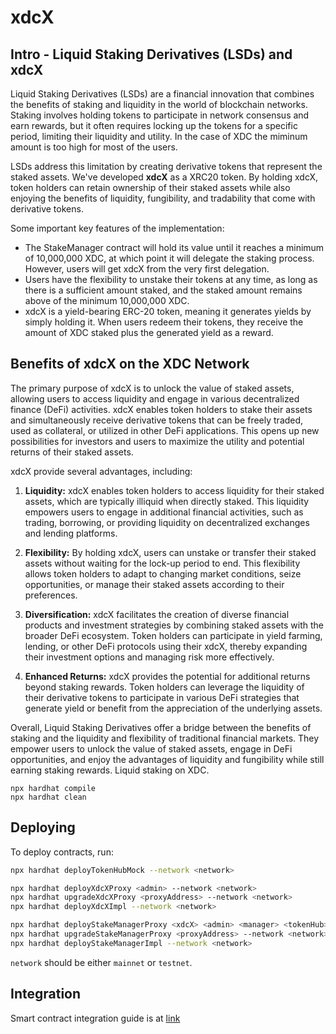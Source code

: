 # xdcX

## Intro - Liquid Staking Derivatives (LSDs) and xdcX

Liquid Staking Derivatives (LSDs) are a financial innovation that combines the benefits of staking and liquidity in the world of blockchain networks. Staking involves holding tokens to participate in network consensus and earn rewards, but it often requires locking up the tokens for a specific period, limiting their liquidity and utility. In the case of XDC the miminum amount is too high for most of the users.

LSDs address this limitation by creating derivative tokens that represent the staked assets. We've developed **xdcX** as a XRC20 token. By holding xdcX, token holders can retain ownership of their staked assets while also enjoying the benefits of liquidity, fungibility, and tradability that come with derivative tokens.

Some important key features of the implementation:

- The StakeManager contract will hold its value until it reaches a minimum of 10,000,000 XDC, at which point it will delegate the staking process. However, users will get xdcX from the very first delegation.
- Users have the flexibility to unstake their tokens at any time, as long as there is a sufficient amount staked, and the staked amount remains above of the minimum 10,000,000 XDC.
- xdcX is a yield-bearing ERC-20 token, meaning it generates yields by simply holding it. When users redeem their tokens, they receive the amount of XDC staked plus the generated yield as a reward.



## Benefits of xdcX on the XDC Network

The primary purpose of xdcX is to unlock the value of staked assets, allowing users to access liquidity and engage in various decentralized finance (DeFi) activities. xdcX enables token holders to stake their assets and simultaneously receive derivative tokens that can be freely traded, used as collateral, or utilized in other DeFi applications. This opens up new possibilities for investors and users to maximize the utility and potential returns of their staked assets.

xdcX provide several advantages, including:

1. **Liquidity:** xdcX enables token holders to access liquidity for their staked assets, which are typically illiquid when directly staked. This liquidity empowers users to engage in additional financial activities, such as trading, borrowing, or providing liquidity on decentralized exchanges and lending platforms.

2. **Flexibility:** By holding xdcX, users can unstake or transfer their staked assets without waiting for the lock-up period to end. This flexibility allows token holders to adapt to changing market conditions, seize opportunities, or manage their staked assets according to their preferences.

3. **Diversification:** xdcX facilitates the creation of diverse financial products and investment strategies by combining staked assets with the broader DeFi ecosystem. Token holders can participate in yield farming, lending, or other DeFi protocols using their xdcX, thereby expanding their investment options and managing risk more effectively.

4. **Enhanced Returns:** xdcX provides the potential for additional returns beyond staking rewards. Token holders can leverage the liquidity of their derivative tokens to participate in various DeFi strategies that generate yield or benefit from the appreciation of the underlying assets.

Overall, Liquid Staking Derivatives offer a bridge between the benefits of staking and the liquidity and flexibility of traditional financial markets. They empower users to unlock the value of staked assets, engage in DeFi opportunities, and enjoy the advantages of liquidity and fungibility while still earning staking rewards.
Liquid staking on XDC. 


```shell
npx hardhat compile
npx hardhat clean
```

## Deploying

To deploy contracts, run:

```bash
npx hardhat deployTokenHubMock --network <network>

npx hardhat deployXdcXProxy <admin> --network <network>
npx hardhat upgradeXdcXProxy <proxyAddress> --network <network>
npx hardhat deployXdcXImpl --network <network>

npx hardhat deployStakeManagerProxy <xdcX> <admin> <manager> <tokenHub> <bcDepositWallet> <bot> --network <network>
npx hardhat upgradeStakeManagerProxy <proxyAddress> --network <network>
npx hardhat deployStakeManagerImpl --network <network>
```

`network` should be either `mainnet` or `testnet`.

## Integration

Smart contract integration guide is at [link](INTEGRATION.md)
